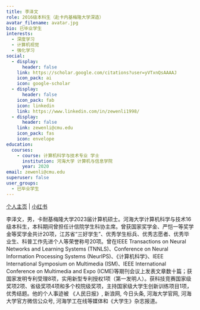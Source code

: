```yaml
---
title: 李泽文
role: 2016级本科生（赴卡内基梅隆大学深造）
avatar_filename: avatar.jpg
bio: 已毕业学生
interests:
  - 深度学习
  - 计算机视觉
  - 强化学习
social:
  - display:
      header: false
    link: https://scholar.google.com/citations?user=yVTxnQsAAAAJ
    icon_pack: ai
    icon: google-scholar
  - display:
      header: false
    icon_pack: fab
    icon: linkedin
    link: https://www.linkedin.com/in/zewenli1998/
  - display:
      header: false
    link: zewenli@cmu.edu
    icon_pack: fas
    icon: envelope
education:
  courses:
    - course: 计算机科学与技术专业 学士
      institution: 河海大学 计算机与信息学院
      year: 2020
email: zewenli@cmu.edu
superuser: false
user_groups:
  - 已毕业学生
---
```



 [个人主页](https://zewenli.cn/index_zh.html) | [﻿小红书](https://www.xiaohongshu.com/user/profile/5ddc7847000000000100b39b) 

李泽文，男，卡耐基梅隆大学2023届计算机硕士。河海大学计算机科学与技术16级本科生，本科期间曾担任计信院学生科协主席。曾获国家奖学金、严恺一等奖学金等奖学金共计20项，江苏省“三好学生”、优秀学生标兵、优秀志愿者、优秀毕业生、科普工作先进个人等荣誉称号20项。曾在IEEE Transactions on Neural Networks and Learning Systems (TNNLS)、Conference on Neural Information Processing Systems (NeurIPS)、《计算机科学》、IEEE International Symposium on Multimedia (ISM)、IEEE International Conference on Multimedia and Expo (ICME)等期刊会议上发表文章数十篇；获国家发明专利受理8项，实用新型专利授权1项（第一发明人）。获科技竞赛国家级奖项2项、省级奖项4项和多个校院级奖项，主持国家级大学生创新训练项目1项，优秀结题。他的个人事迹被 《人民日报》, 新浪网, 今日头条, 河海大学官网, 河海大学官方微信公众号, 河海学工在线等媒体和《大学生》杂志报道。

